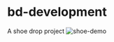 # bd-development

A shoe drop project
![shoe-demo](https://user-images.githubusercontent.com/27746994/125884326-e71505db-d8c2-4f7f-8090-bc4a1d27b326.gif)
